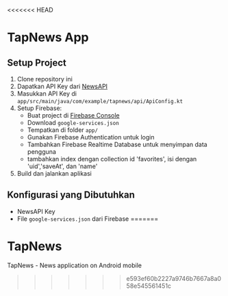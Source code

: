 <<<<<<< HEAD
# TapNews App

## Setup Project
1. Clone repository ini
2. Dapatkan API Key dari [NewsAPI](https://newsapi.org/)
3. Masukkan API Key di `app/src/main/java/com/example/tapnews/api/ApiConfig.kt`
4. Setup Firebase:
    - Buat project di [Firebase Console](https://console.firebase.google.com/)
    - Download `google-services.json`
    - Tempatkan di folder `app/`
    - Gunakan Firebase Authentication untuk login
    - Tambahkan Firebase Realtime Database untuk menyimpan data pengguna
    - tambahkan index dengan collection id 'favorites', isi dengan 'uid','saveAt', dan 'name'
5. Build dan jalankan aplikasi

## Konfigurasi yang Dibutuhkan
- NewsAPI Key
- File `google-services.json` dari Firebase
=======
# TapNews
 TapNews - News application on Android mobile
>>>>>>> e593ef60b2227a9746b7667a8a058e545561451c
